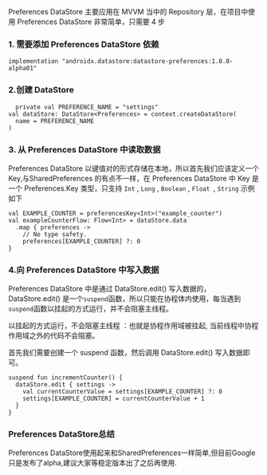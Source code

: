 Preferences DataStore 主要应用在 MVVM 当中的 Repository 层，在项目中使用 Preferences DataStore 非常简单，只需要 4 步

### 1. 需要添加 Preferences DataStore 依赖
```
implementation "androidx.datastore:datastore-preferences:1.0.0-alpha01"
```

### 2.创建 DataStore

```
  private val PREFERENCE_NAME = "settings"
val dataStore: DataStore<Preferences> = context.createDataStore(
  name = PREFERENCE_NAME
)

```
### 3. 从 Preferences DataStore 中读取数据
Preferences DataStore 以键值对的形式存储在本地，所以首先我们应该定义一个 Key,与SharedPreferences 的有点不一样，在 Preferences DataStore 中 Key 是一个 Preferences.Key<T> 类型，只支持 `Int` , `Long` , `Boolean` , `Float `, `String`
示例如下

```
val EXAMPLE_COUNTER = preferencesKey<Int>("example_counter")
val exampleCounterFlow: Flow<Int> = dataStore.data
  .map { preferences ->
    // No type safety.
    preferences[EXAMPLE_COUNTER] ?: 0
}

```
### 4.向 Preferences DataStore 中写入数据

 Preferences DataStore 中是通过 DataStore.edit() 写入数据的，DataStore.edit() 是一个` suspend `函数，所以只能在协程体内使用，每当遇到` suspend `函数以挂起的方式运行，并不会阻塞主线程。

以挂起的方式运行，不会阻塞主线程 ：也就是协程作用域被挂起, 当前线程中协程作用域之外的代码不会阻塞。

首先我们需要创建一个 suspend 函数，然后调用 DataStore.edit() 写入数据即可。
```
suspend fun incrementCounter() {
  dataStore.edit { settings ->
    val currentCounterValue = settings[EXAMPLE_COUNTER] ?: 0
    settings[EXAMPLE_COUNTER] = currentCounterValue + 1
  }
}
```
### Preferences DataStore总结

Preferences DataStore使用起来和SharedPreferences一样简单,但目前Google只是发布了alpha,建议大家等稳定版本出了之后再使用.
